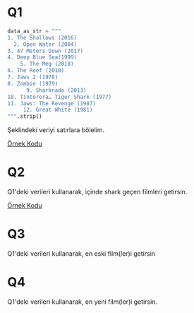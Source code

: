# Q1
```python
data_as_str = """
1. The Shallows (2016)
  2. Open Water (2004)
3. 47 Meters Down (2017) 
4. Deep Blue Sea(1999) 
    5. The Meg (2018) 
6. The Reef (2010) 
7. Jaws 2 (1978) 
8. Zombie (1979) 
      9. Sharknado (2013) 
10. Tintorera… Tiger Shark (1977)   
11. Jaws: The Revenge (1987) 
     12. Great White (1981) 
""".strip()
```

Şeklindeki veriyi satırlara bölelim.

[Örnek Kodu](quest_01.py)

# Q2
Q1'deki verileri kullanarak, içinde shark geçen filmleri getirsin.

[Örnek Kodu](quest_02.py)

# Q3
Q1'deki verileri kullanarak, en eski film(ler)i getirsin

# Q4
Q1'deki verileri kullanarak, en yeni film(ler)i getirsin.
